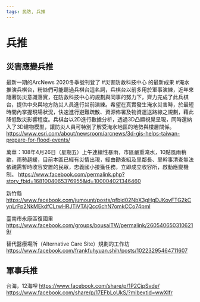 ```yaml
---
tags: 民防, 兵推
---
```


# 兵推

## 災害應變兵推

最新一期的ArcNews 2020冬季號刊登了 #災害防救科技中心 的最新成果 #淹水推演兵棋台，粉絲們可能聽過兵棋台這名詞，兵棋台以前多用於軍事演練，近年來隨著防災意識落實，在防救科技中心的規劃與同事的努力下，齊力完成了此兵棋台，提供中央與地方防災人員進行災前演練。希望在真實發生淹水災害時，於最短時間內掌握現場狀況，快速進行避難疏散、資源佈署及物資運送路線之規劃，藉此降低致災影響程度。兵棋台以2D進行數據分析，透過3D凸顯視覺呈現，同時還納入了3D建物模型，讓防災人員可特別了解受淹水地區的地勢與樓層關係。
https://www.esri.com/about/newsroom/arcnews/3d-gis-helps-taiwan-prepare-for-flood-events/

萬華：108年4月26日（星期五）上午連續性暴雨，市區嚴重淹水，10點風雨稍歇，雨勢趨緩，目前本區已經有災情出現，經由勘查組及里鄰長、里幹事清查無法依親需暫時收容安置的民眾，忠義國小接獲任務，立即成立收容所，啟動應變機制。
https://www.facebook.com/permalink.php?story_fbid=1681004065376955&id=100004021346460

新竹縣
https://www.facebook.com/jumount/posts/pfbid02NbX3gHgDJKovFTG2kCynLrFp2NkMEkdfCLrwHRJTiVTAjQcc6chN7omkCCo74pml

臺南市永康區復國里
https://www.facebook.com/groups/bousaiTW/permalink/2605406503106219/

替代醫療場所（Alternative Care Site）規劃的工作坊
https://www.facebook.com/frankfuhyuan.shih/posts/10223295464711607

## 軍事兵推

台海，12海哩
https://www.facebook.com/share/p/1P2CjpSvde/
https://www.facebook.com/share/p/17EFbLoUkS/?mibextid=wwXIfr